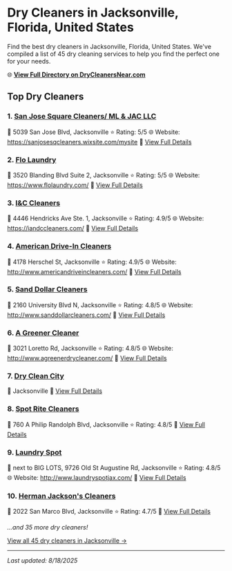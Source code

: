 # Dry Cleaners in Jacksonville, Florida, United States

Find the best dry cleaners in Jacksonville, Florida, United States. We've compiled a list of 45 dry cleaning services to help you find the perfect one for your needs.

🌐 **[View Full Directory on DryCleanersNear.com](https://drycleanersnear.com/city/US/Florida/Jacksonville)**

## Top Dry Cleaners

### 1. [San Jose Square Cleaners/ ML & JAC LLC](https://drycleanersnear.com/dryCleaner/687c4dafc1c8e3af4d07f9d2/san-jose-square-cleaners-ml-jac-llc)
📍 5039 San Jose Blvd, Jacksonville
⭐ Rating: 5/5
🌐 Website: https://sanjosesqcleaners.wixsite.com/mysite
🔗 [View Full Details](https://drycleanersnear.com/dryCleaner/687c4dafc1c8e3af4d07f9d2/san-jose-square-cleaners-ml-jac-llc)

### 2. [Flo Laundry](https://drycleanersnear.com/dryCleaner/687c4e31c1c8e3af4d07ff35/flo-laundry)
📍 3520 Blanding Blvd Suite 2, Jacksonville
⭐ Rating: 5/5
🌐 Website: https://www.flolaundry.com/
🔗 [View Full Details](https://drycleanersnear.com/dryCleaner/687c4e31c1c8e3af4d07ff35/flo-laundry)

### 3. [I&C Cleaners](https://drycleanersnear.com/dryCleaner/687c4dafc1c8e3af4d07f9f2/i-c-cleaners)
📍 4446 Hendricks Ave Ste. 1, Jacksonville
⭐ Rating: 4.9/5
🌐 Website: https://iandccleaners.com/
🔗 [View Full Details](https://drycleanersnear.com/dryCleaner/687c4dafc1c8e3af4d07f9f2/i-c-cleaners)

### 4. [American Drive-In Cleaners](https://drycleanersnear.com/dryCleaner/687c4db2c1c8e3af4d07fa44/american-drive-in-cleaners)
📍 4178 Herschel St, Jacksonville
⭐ Rating: 4.9/5
🌐 Website: http://www.americandriveincleaners.com/
🔗 [View Full Details](https://drycleanersnear.com/dryCleaner/687c4db2c1c8e3af4d07fa44/american-drive-in-cleaners)

### 5. [Sand Dollar Cleaners](https://drycleanersnear.com/dryCleaner/687c4db3c1c8e3af4d07fa81/sand-dollar-cleaners)
📍 2160 University Blvd N, Jacksonville
⭐ Rating: 4.8/5
🌐 Website: http://www.sanddollarcleaners.com/
🔗 [View Full Details](https://drycleanersnear.com/dryCleaner/687c4db3c1c8e3af4d07fa81/sand-dollar-cleaners)

### 6. [A Greener Cleaner](https://drycleanersnear.com/dryCleaner/687c4db4c1c8e3af4d07faa0/a-greener-cleaner)
📍 3021 Loretto Rd, Jacksonville
⭐ Rating: 4.8/5
🌐 Website: http://www.agreenerdrycleaner.com/
🔗 [View Full Details](https://drycleanersnear.com/dryCleaner/687c4db4c1c8e3af4d07faa0/a-greener-cleaner)

### 7. [Dry Clean City](https://drycleanersnear.com/dryCleaner/687c4e5fc1c8e3af4d08008a/dry-clean-city)
📍 Jacksonville
🔗 [View Full Details](https://drycleanersnear.com/dryCleaner/687c4e5fc1c8e3af4d08008a/dry-clean-city)

### 8. [Spot Rite Cleaners](https://drycleanersnear.com/dryCleaner/687c4ddfc1c8e3af4d07fcb6/spot-rite-cleaners)
📍 760 A Philip Randolph Blvd, Jacksonville
⭐ Rating: 4.8/5
🔗 [View Full Details](https://drycleanersnear.com/dryCleaner/687c4ddfc1c8e3af4d07fcb6/spot-rite-cleaners)

### 9. [Laundry Spot](https://drycleanersnear.com/dryCleaner/687c4df5c1c8e3af4d07fd65/laundry-spot)
📍 next to BIG LOTS, 9726 Old St Augustine Rd, Jacksonville
⭐ Rating: 4.8/5
🌐 Website: http://www.laundryspotjax.com/
🔗 [View Full Details](https://drycleanersnear.com/dryCleaner/687c4df5c1c8e3af4d07fd65/laundry-spot)

### 10. [Herman Jackson's Cleaners](https://drycleanersnear.com/dryCleaner/687c4db1c1c8e3af4d07fa25/herman-jackson-s-cleaners)
📍 2022 San Marco Blvd, Jacksonville
⭐ Rating: 4.7/5
🔗 [View Full Details](https://drycleanersnear.com/dryCleaner/687c4db1c1c8e3af4d07fa25/herman-jackson-s-cleaners)


*...and 35 more dry cleaners!*

[View all 45 dry cleaners in Jacksonville →](https://drycleanersnear.com/city/US/Florida/Jacksonville)

---

*Last updated: 8/18/2025*
